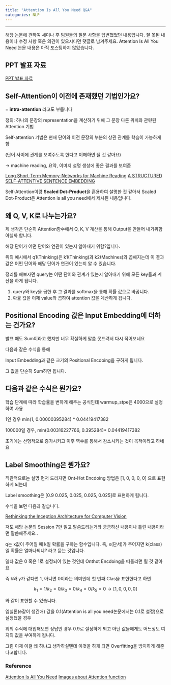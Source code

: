 ```yaml
---
title: "Attention Is All You Need Q&A"
categories: NLP
---
```


----------------------------------

해당 [논문](https://arxiv.org/pdf/1706.03762.pdf)에 관하여 세미나 후 팀원들의 질문 사항을 답변했었던 내용입니다. 
잘 못된 내용이나 수정 사항 혹은 의견이 있으시다면 댓글로 남겨주세요. 
Attention Is All You Need 논문 내용은 아직 포스팅하지 않았습니다.


## PPT 발표 자료
[PPT 발표 자료](https://docs.google.com/presentation/d/1VveT3cGvf4JcPhonSwXi6_0M44MJMJ8Ska2gD7jkoXM/edit?usp=sharing)

## Self-Attention이 이전에 존재했던 기법인가요?

= **intra-attention** 라고도 부릅니다

정의:  하나의 문장의 representation을 계산하기 위해 그 문장 다른 위치와 관련된 Attention 기법

Self-attention 기법은 현재 단어와 이전 문장의 부분의 상관 관계를 학습이 가능하게 함 

(단어 사이에 관계를 보여주도록 한다고 이해하면 될 것 같아요)

→ machine reading, 요약, 이미지 설명 생성에 좋은 결과를 보여줌

[](https://www.notion.so/8bbbabf0aa5e4f90aea97d11de65f4db#39da8bcdc69d419596bd7b40d58d6f79)

[Long Short-Term Memory-Networks for Machine Reading](https://arxiv.org/pdf/1601.06733.pdf)
[A STRUCTURED SELF-ATTENTIVE SENTENCE EMBEDDING](https://arxiv.org/pdf/1703.03130.pdf)

Self-Attention이랑 **Scaled Dot-Product**을 혼용하여 설명한 것 같아서 Scaled Dot-Product은 Attention is all you need에서 제시된 내용입니다.

[](https://www.notion.so/8bbbabf0aa5e4f90aea97d11de65f4db#4c375b1067c542699939173845f5b044)

## 왜 Q, V, K로 나누는가요?

제 생각은 단순히 Attention함수에서 Q, K, V 계산을 통해 Output을 만들어 내기위함 아닐까 합니다.

해당 단어가 어떤 단어와 연관이 있는지 알아내기 위함?입니다.

[](https://www.notion.so/8bbbabf0aa5e4f90aea97d11de65f4db#cbdc4e091dca430c9c834b5a054bdff9)

위의 예시에서 q1(Thinking)은 k1(Thinking)과 k2(Machines)와 곱해지는데 이 결과 값은 어떤 단어와 해당 단어가 연관이 있는지 알 수 있습니다.

정리를 해보자면 query는 어떤 단어와 관계가 있는지 알아내기 위해 모든 key들과 계산을 하게 됩니다.

1. query와 key을 곱한 후 그 결과를 softmax을 통해 확률 값으로 바꿉니다.
2. 확률 값을 이제 value와 곱하여 attention 값을 계산하게 됩니다.

## Positional Encoding 값은 Input Embedding에 더하는 건가요?

발표 때도 Sum이라고 했지만 너무 확실하게 말씀 못드려서 다시 적어보네요

다음과 같은 수식을 통해

[](https://www.notion.so/8bbbabf0aa5e4f90aea97d11de65f4db#cf698cc24a1f470a98c455398c12cd9b)

Input Embedding과 같은 크기의 Positional Encdoing을 구하게 됩니다.

그 값을 단순히 Sum하면 됩니다.

## 다음과 같은 수식은 뭔가요?

[](https://www.notion.so/8bbbabf0aa5e4f90aea97d11de65f4db#f4b3735541e24dee9961b1284a61b742)

학습 단계에 따라 학습률을 변하게 해주는 공식인데 warmup_stpe은 4000으로 설정하여 사용

1인 경우 min(1, 0.00000395284) * 0.04419417382

100000일 경우, min(0.00316227766, 0.395284)* 0.04419417382

초기에는 선형적으로 증가시키고 이후 역수를 통해서 감소시키는 것이 목적이라고 하네요

## Label Smoothing은 뭔가요?

직관적으로는 설명 먼저 드리자면 Ont-Hot Encdoing 방법은 [1, 0, 0, 0, 0] 으로 표현하게 되는데

Label smoothing은 [0.9 0.025, 0.025, 0.025, 0.025]로 표현하게 됩니다.

수식을 보면 다음과 같습니다.

[](https://www.notion.so/8bbbabf0aa5e4f90aea97d11de65f4db#dc1d7f991f984cbf8b1bff2c0c9ae075)

[Rethinking the Inception Architecture for Computer Vision](https://arxiv.org/pdf/1512.00567.pdf)

저도 해당 논문의 Session 7만 읽고 말씀드리는거라 궁금하신 내용이나 틀린 내용이라면 말씀해주세요..

q는 x값이 주어질 때 k일 확률을 구하는 함수입니다. 즉, x(단서)가 주어지면 k(class)일 확률은 얼마나되냐? 라고 묻는 것입니다.

델타 값은 0 혹은 1로 설정되어 있는 것인데 Onthot Encdoing을 떠올리면 될 것 같아요

즉 k와 y가 같다면 1, 아니면 0이라는 의미인데 첫 번째 Clas을 표현한다고 하면 

$$k_1 = 1 / k_2 = 0 / k_3=0 / k_4=0 / k_5=0 → [1, 0, 0, 0, 0]$$

와 같이 표현할 수 있습니다.

엡실론(e같이 생긴애) 값을 0.1(Attention is all you need논문에서는 0.1로 설정)으로 설정했을 경우 

위의 수식에 대입해보면 정답인 경우 0.9로 설정하게 되고 아닌 값들에게도 어느정도 여지의 값을 부여하게 됩니다.

그럼 이제 이걸 왜 하냐고 생각하실텐데 이것을 하게 되면 Overfitting을 방지하게 해준다고합니다.

### Reference
[Attention Is All You Need](https://arxiv.org/pdf/1706.03762.pdf)
[Images about Attention function](http://jalammar.github.io/illustrated-transformer/)